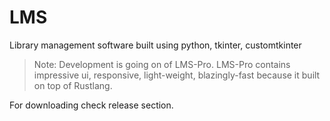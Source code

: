 # LMS
Library management software built using python, tkinter, customtkinter

> Note: Development is going on of LMS-Pro. LMS-Pro contains impressive ui, responsive, light-weight, blazingly-fast because it built on top of Rustlang.

For downloading check release section.
